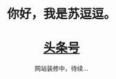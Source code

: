 # <center>你好，我是苏逗逗。<center>

# <center>[头条号](https://www.toutiao.com/c/user/91504826320/)<center>

<center><p>网站装修中，待续...</p><center>
